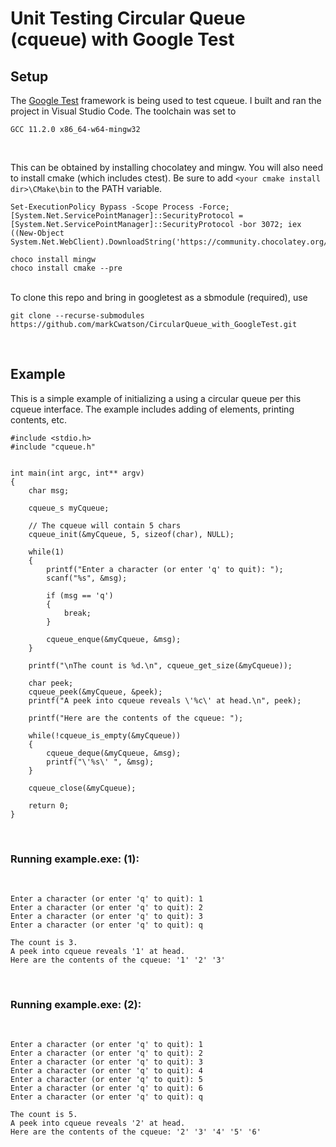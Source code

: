 <h1>Unit Testing Circular Queue (cqueue) with Google Test</h1>

<h2>Setup</h2>
The <a href="https://github.com/google/googletest">Google Test</a> framework is being used to test cqueue. I built and ran the project in Visual Studio Code. The toolchain was set to 

<br>

```
GCC 11.2.0 x86_64-w64-mingw32
```

<br>

This can be obtained by installing chocolatey and mingw. You will also need to install cmake (which includes ctest). Be sure to add `<your cmake install dir>\CMake\bin` to the PATH variable.

```
Set-ExecutionPolicy Bypass -Scope Process -Force; [System.Net.ServicePointManager]::SecurityProtocol = [System.Net.ServicePointManager]::SecurityProtocol -bor 3072; iex ((New-Object System.Net.WebClient).DownloadString('https://community.chocolatey.org/install.ps1'))

choco install mingw
choco install cmake --pre
```

<br>
To clone this repo and bring in googletest as a sbmodule (required), use

```
git clone --recurse-submodules https://github.com/markCwatson/CircularQueue_with_GoogleTest.git
```

<br>

<h2>Example</h2>
This is a simple example of initializing a using a circular queue per this cqueue interface. The example includes adding of elements, printing contents, etc.

<br>

```
#include <stdio.h>
#include "cqueue.h"


int main(int argc, int** argv)
{
    char msg;

    cqueue_s myCqueue;

    // The cqueue will contain 5 chars
    cqueue_init(&myCqueue, 5, sizeof(char), NULL);

    while(1)
    {
        printf("Enter a character (or enter 'q' to quit): ");
        scanf("%s", &msg);

        if (msg == 'q')
        {
            break;
        }

        cqueue_enque(&myCqueue, &msg);
    }

    printf("\nThe count is %d.\n", cqueue_get_size(&myCqueue));

    char peek;
    cqueue_peek(&myCqueue, &peek);
    printf("A peek into cqueue reveals \'%c\' at head.\n", peek);

    printf("Here are the contents of the cqueue: ");

    while(!cqueue_is_empty(&myCqueue))
    {
        cqueue_deque(&myCqueue, &msg);
        printf("\'%s\' ", &msg);
    }

    cqueue_close(&myCqueue);

    return 0;
}
```

<br>

<h3>Running example.exe: (1):</h3>

<br>

```
Enter a character (or enter 'q' to quit): 1
Enter a character (or enter 'q' to quit): 2
Enter a character (or enter 'q' to quit): 3
Enter a character (or enter 'q' to quit): q

The count is 3.
A peek into cqueue reveals '1' at head.
Here are the contents of the cqueue: '1' '2' '3'
```

<br>

<h3>Running example.exe: (2):</h3>

<br>

```
Enter a character (or enter 'q' to quit): 1
Enter a character (or enter 'q' to quit): 2
Enter a character (or enter 'q' to quit): 3
Enter a character (or enter 'q' to quit): 4
Enter a character (or enter 'q' to quit): 5
Enter a character (or enter 'q' to quit): 6
Enter a character (or enter 'q' to quit): q

The count is 5.
A peek into cqueue reveals '2' at head.
Here are the contents of the cqueue: '2' '3' '4' '5' '6'
```
